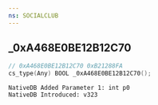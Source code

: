 ```yaml
---
ns: SOCIALCLUB
---
```

## _0xA468E0BE12B12C70

```c
// 0xA468E0BE12B12C70 0xB21288FA
cs_type(Any) BOOL _0xA468E0BE12B12C70();
```

```
NativeDB Added Parameter 1: int p0
NativeDB Introduced: v323
```

